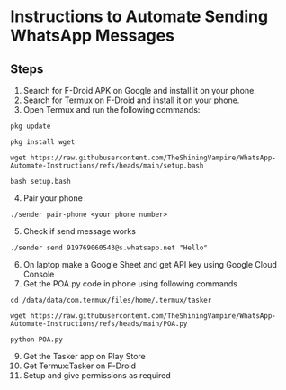# Instructions to Automate Sending WhatsApp Messages 

## Steps
1. Search for F-Droid APK on Google and install it on your phone.
2. Search for Termux on F-Droid and install it on your phone.
3. Open Termux and run the following commands:
```
pkg update 
```
```
pkg install wget
```
```
wget https://raw.githubusercontent.com/TheShiningVampire/WhatsApp-Automate-Instructions/refs/heads/main/setup.bash
```
```
bash setup.bash
```
4. Pair your phone
```
./sender pair-phone <your phone number>
```
5. Check if send message works
```
./sender send 919769060543@s.whatsapp.net "Hello"
```
6. On laptop make a Google Sheet and get API key using Google Cloud Console
7. Get the POA.py code in phone using following commands
```
cd /data/data/com.termux/files/home/.termux/tasker
```
```
wget https://raw.githubusercontent.com/TheShiningVampire/WhatsApp-Automate-Instructions/refs/heads/main/POA.py
```
```
python POA.py
```
9. Get the Tasker app on Play Store
10. Get Termux:Tasker on F-Droid
11. Setup and give permissions as required



